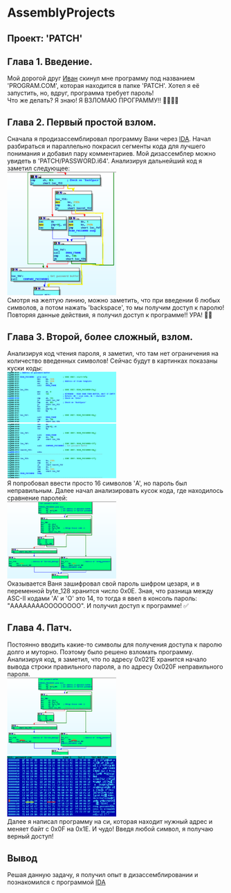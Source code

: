 # AssemblyProjects

## Проект: 'PATCH'

## Глава 1. Введение.

Мой дорогой друг  <a href="https://github.com/1progwriter1" target="_blank">Иван</a> скинул мне программу под названием 'PROGRAM.COM', которая находится в папке 'PATCH'. Хотел я её запустить, но, вдруг, программа требует пароль! <br>
Что же делать? Я знаю! Я ВЗЛОМАЮ ПРОГРАММУ!! 👨‍💻👨‍💻

## Глава 2. Первый простой взлом.

Сначала я продизассемблировал программу Вани через <a href="https://hex-rays.com/ida-free/" target="_blank">IDA</a>. Начал разбираться и параллельно покрасил сегменты кода для лучшего понимания и добавил пару комментариев. Мой дизассемблер можно увидеть в 'PATCH/PASSWORD.i64'. Анализируя дальнейший код я заметил следующее: <br>
<img src="/PATCH/images/1.png" width = 50%> <br>
Смотря на желтую линию, можно заметить, что при введении 6 любых символов, а потом нажать 'backspace', то мы получим доступ к паролю! Повторяя данные действия, я получил доступ к программе!!
УРА! 🥳🥳

## Глава 3. Второй, более сложный, взлом.

Анализируя код чтения пароля, я заметил, что там нет ограничения на количество введенных символов! Сейчас будут в картинках показаны куски коды: <br>
<img src="/PATCH/images/2.png" width = 50%> <br>
<img src="/PATCH/images/3.png" width = 50%> <br>
Я попробовал ввести просто 16 символов 'A', но пароль был неправильным. Далее начал анализировать кусок кода, где находилось сравнение паролей: <br>
<img src="/PATCH/images/4.png" width = 50%> <br>
Оказывается Ваня зашифровал свой пароль шифром цезаря, и в переменной byte_128 хранится число 0x0E. Зная, что разница между ASC-II кодами 'A' и 'O' это 14, то тогда я ввел в консоль пароль: "AAAAAAAAOOOOOOOO". И получил доступ к программе! ✅

## Глава 4. Патч.

Постоянно вводить какие-то символы для получения доступа к паролю долго и муторно. Поэтому было решено взломать программу. Анализируя код, я заметил, что по адресу 0x021E хранится начало вывода строки правильного пароля, а по адресу 0x020F неправильного пароля. <br>
<img src="/PATCH/images/5.png" width = 50%> <br>
<img src="/PATCH/images/6.png" width = 50%> <br>
Далее я написал программу на си, которая находит нужный адрес и меняет байт с 0x0F на 0x1E. И чудо! Введя любой символ, я получаю верный доступ!

## Вывод

Решая данную задачу, я получил опыт в дизассемблировании и познакомился с программой <a href="https://hex-rays.com/ida-free/" target="_blank">IDA</a>
